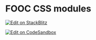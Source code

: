 # FOOC CSS modules

[![Edit on StackBlitz](https://developer.stackblitz.com/img/open_in_stackblitz.svg)](https://stackblitz.com/github/oliviertassinari/fooc-nextjs-css-modules/tree/master)

[![Edit on CodeSandbox](https://codesandbox.io/static/img/play-codesandbox.svg)](https://codesandbox.io/s/github/oliviertassinari/fooc-nextjs-css-modules/tree/master)
